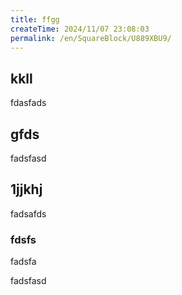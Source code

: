 ```yaml
---
title: ffgg
createTime: 2024/11/07 23:08:03
permalink: /en/SquareBlock/U889XBU9/
---
```


## kkll
fdasfads

## gfds
fadsfasd

## 1jjkhj
fadsafds

### fdsfs 
fadsfa


fadsfasd